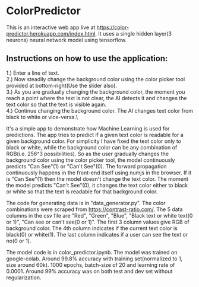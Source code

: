 # ColorPredictor
This is an interactive web app live at https://color-predictor.herokuapp.com/index.html. It uses a single hidden layer(3 neurons) neural network model using tensorflow.

## Instructions on how to use the application:
1.) Enter a line of text.\
2.) Now steadily change the background color using the color picker tool provided at bottom-right(Use the slider also).\
3.) As you are gradually changing the background color, the moment you reach a point where the text is not clear, the AI detects it and changes the text color so that the text is visible again.\
4.) Continue changing the background color. The AI changes text color from black to white or vice-versa.\

It's a simple app to demonstrate how Machine Learning is used for predictions. The app tries to predict if a given text color is readable for a given background color. For simplicity I have fixed the text color only to black or white, while the background color can be any combination of RGB(i.e. 256^3 possibilities).
So as the user gradually changes the background color using the color picker tool, the model continuously predicts "Can See"(1) or "Can't See"(0). The forward propagation continuously happens in the front-end itself using numjs in the browser. If it is "Can See"(1) then the model doesn't change the text color. The moment the model predicts "Can't See"(0), it changes the text color either to black or white so that the text is readable for that background color.

The code for generating data is in "data_generator.py". The color combinations were scraped from https://contrast-ratio.com/. The 5 data columns in the csv file are "Red", "Green", "Blue", "Black text or white text(0 or 1)", "Can see or can't see(0 or 1)". The first 3 column values give RGB of background color. The 4th column indicates if the current text color is black(0) or white(1). The last column indicates if a user can see the text or no(0 or 1).

The model code is in color_predictor.ipynb. The model was trained on google-colab. Around 99.8% accuracy with training set(normalized to 1, size around 60k). 1000 epochs, batch-size of 20 and learning rate of 0.0001. Around 99% accuracy was on both test and dev set without regularization.
